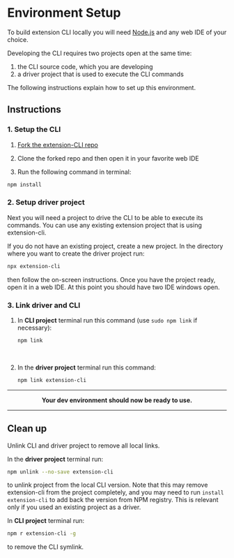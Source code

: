 # Environment Setup


To build extension CLI locally you will need [Node.js](https://nodejs.org/en/download/)
and any web IDE of your choice.

Developing the CLI requires two projects open at the same time:

1. the CLI source code, which you are developing
2. a driver project that is used to execute the CLI commands

The following instructions explain how to set up this environment.

## Instructions

### 1. Setup the CLI

1. [Fork the extension-CLI repo](https://github.com/MobileFirstLLC/extension-cli/fork)

2. Clone the forked repo and then open it in your favorite web IDE

3. Run the following command in terminal: 

```bash
npm install   
```

### 2. Setup driver project

Next you will need a project to drive the CLI to be able to execute its commands.
You can use any existing extension project that is using extension-cli.

If you do not have an existing project, create a new project. In the directory where you want to create the driver project run:

```bash
npx extension-cli
```

then follow the on-screen instructions. Once you have the project ready, open it in a web IDE. 
At this point you should have two IDE windows open.   

### 3. Link driver and CLI


1. In **CLI project** terminal run this command (use `sudo npm link` if necessary):

    ```bash
    npm link  
    ```
    
    <br/>

2. In the **driver project** terminal run this command:    
    
    ```bash
    npm link extension-cli
    ``` 
   
* * * 

**<center>Your dev environment should now be ready to use.</center>**
 
* * * 

## Clean up

Unlink CLI and driver project to remove all local links.

In the **driver project** terminal run:    
    
```bash
npm unlink --no-save extension-cli
``` 

to unlink project from the local CLI version. Note that this may remove
extension-cli from the project completely, and you may need to run `install extension-cli`
to add back the version from NPM registry. This is relevant only if you used
an existing project as a driver.

In **CLI project** terminal run:

```bash
npm r extension-cli -g
```

to remove the CLI symlink.
